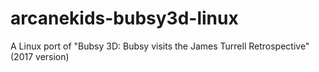 # arcanekids-bubsy3d-linux
A Linux port of "Bubsy 3D: Bubsy visits the James Turrell Retrospective" (2017 version)
